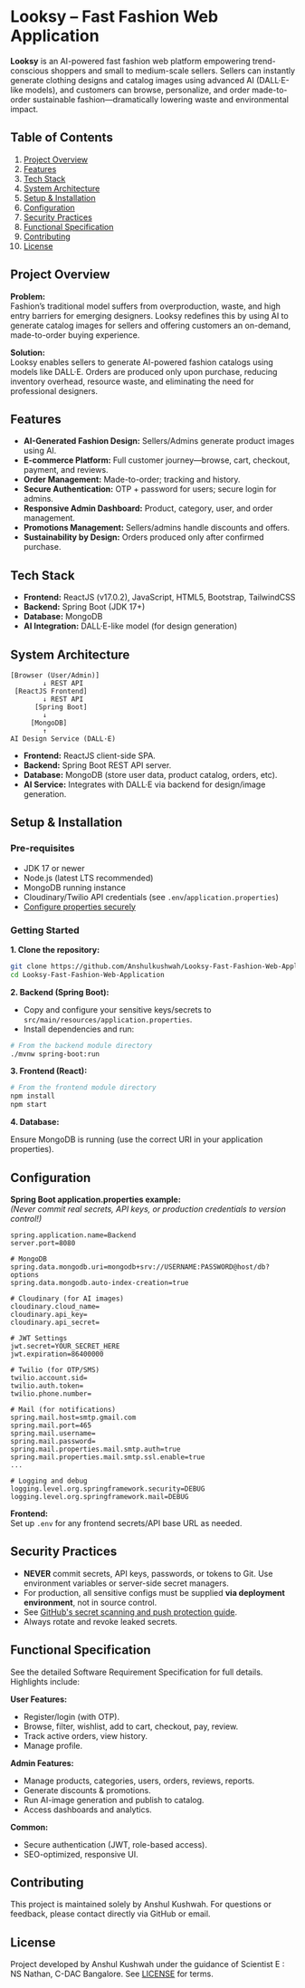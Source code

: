 

# Looksy – Fast Fashion Web Application

**Looksy** is an AI-powered fast fashion web platform empowering trend-conscious shoppers and small to medium-scale sellers. Sellers can instantly generate clothing designs and catalog images using advanced AI (DALL·E-like models), and customers can browse, personalize, and order made-to-order sustainable fashion—dramatically lowering waste and environmental impact.

## Table of Contents

1. [Project Overview](#project-overview)  
2. [Features](#features)  
3. [Tech Stack](#tech-stack)  
4. [System Architecture](#system-architecture)  
5. [Setup & Installation](#setup--installation)  
6. [Configuration](#configuration)  
7. [Security Practices](#security-practices)  
8. [Functional Specification](#functional-specification)  
9. [Contributing](#contributing)  
10. [License](#license)  

## Project Overview

**Problem:**  
Fashion’s traditional model suffers from overproduction, waste, and high entry barriers for emerging designers. Looksy redefines this by using AI to generate catalog images for sellers and offering customers an on-demand, made-to-order buying experience.

**Solution:**  
Looksy enables sellers to generate AI-powered fashion catalogs using models like DALL·E. Orders are produced only upon purchase, reducing inventory overhead, resource waste, and eliminating the need for professional designers.

## Features

- **AI-Generated Fashion Design:** Sellers/Admins generate product images using AI.  
- **E-commerce Platform:** Full customer journey—browse, cart, checkout, payment, and reviews.  
- **Order Management:** Made-to-order; tracking and history.  
- **Secure Authentication:** OTP + password for users; secure login for admins.  
- **Responsive Admin Dashboard:** Product, category, user, and order management.  
- **Promotions Management:** Sellers/admins handle discounts and offers.  
- **Sustainability by Design:** Orders produced only after confirmed purchase.  

## Tech Stack

- **Frontend:** ReactJS (v17.0.2), JavaScript, HTML5, Bootstrap, TailwindCSS  
- **Backend:** Spring Boot (JDK 17+)  
- **Database:** MongoDB  
- **AI Integration:** DALL·E-like model (for design generation)  

## System Architecture

```
[Browser (User/Admin)]
        ↓ REST API
 [ReactJS Frontend]
        ↓ REST API
      [Spring Boot]
        ↓
     [MongoDB]
        ↑
AI Design Service (DALL·E)
```

- **Frontend:** ReactJS client-side SPA.  
- **Backend:** Spring Boot REST API server.  
- **Database:** MongoDB (store user data, product catalog, orders, etc).  
- **AI Service:** Integrates with DALL·E via backend for design/image generation.  

## Setup & Installation

### Pre-requisites

- JDK 17 or newer  
- Node.js (latest LTS recommended)  
- MongoDB running instance  
- Cloudinary/Twilio API credentials (see `.env`/`application.properties`)  
- [Configure properties securely](#security-practices)  

### Getting Started

**1. Clone the repository:**

```bash
git clone https://github.com/Anshulkushwah/Looksy-Fast-Fashion-Web-Application.git
cd Looksy-Fast-Fashion-Web-Application
```

**2. Backend (Spring Boot):**

- Copy and configure your sensitive keys/secrets to `src/main/resources/application.properties`.  
- Install dependencies and run:

```bash
# From the backend module directory
./mvnw spring-boot:run
```

**3. Frontend (React):**

```bash
# From the frontend module directory
npm install
npm start
```

**4. Database:**  

Ensure MongoDB is running (use the correct URI in your application properties).

## Configuration

**Spring Boot application.properties example:**  
_(Never commit real secrets, API keys, or production credentials to version control!)_

```properties
spring.application.name=Backend
server.port=8080

# MongoDB
spring.data.mongodb.uri=mongodb+srv://USERNAME:PASSWORD@host/db?options
spring.data.mongodb.auto-index-creation=true

# Cloudinary (for AI images)
cloudinary.cloud_name=
cloudinary.api_key=
cloudinary.api_secret=

# JWT Settings
jwt.secret=YOUR_SECRET_HERE
jwt.expiration=86400000

# Twilio (for OTP/SMS)
twilio.account.sid=
twilio.auth.token=
twilio.phone.number=

# Mail (for notifications)
spring.mail.host=smtp.gmail.com
spring.mail.port=465
spring.mail.username=
spring.mail.password=
spring.mail.properties.mail.smtp.auth=true
spring.mail.properties.mail.smtp.ssl.enable=true
...

# Logging and debug
logging.level.org.springframework.security=DEBUG
logging.level.org.springframework.mail=DEBUG
```

**Frontend:**  
Set up `.env` for any frontend secrets/API base URL as needed.

## Security Practices

- **NEVER** commit secrets, API keys, passwords, or tokens to Git. Use environment variables or server-side secret managers.  
- For production, all sensitive configs must be supplied **via deployment environment**, not in source control.  
- See [GitHub's secret scanning and push protection guide](https://docs.github.com/code-security/secret-scanning/working-with-secret-scanning-and-push-protection/working-with-push-protection-from-the-command-line#resolving-a-blocked-push).  
- Always rotate and revoke leaked secrets.  

## Functional Specification

See the detailed Software Requirement Specification for full details. Highlights include:

**User Features:**

- Register/login (with OTP).  
- Browse, filter, wishlist, add to cart, checkout, pay, review.  
- Track active orders, view history.  
- Manage profile.  

**Admin Features:**

- Manage products, categories, users, orders, reviews, reports.  
- Generate discounts & promotions.  
- Run AI-image generation and publish to catalog.  
- Access dashboards and analytics.  

**Common:**

- Secure authentication (JWT, role-based access).  
- SEO-optimized, responsive UI.  

## Contributing

This project is maintained solely by Anshul Kushwah. For questions or feedback, please contact directly via GitHub or email.

## License

Project developed by Anshul Kushwah under the guidance of Scientist E : NS Nathan, C-DAC Bangalore. See [LICENSE](./LICENSE) for terms.
